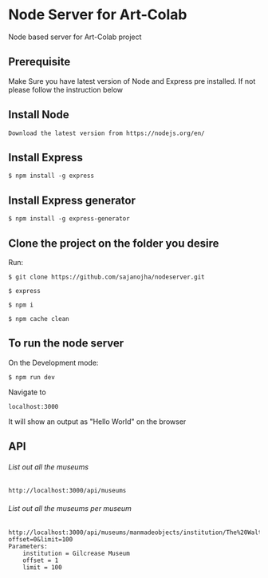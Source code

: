 # Node Server for Art-Colab
Node based server for Art-Colab project

## Prerequisite
Make Sure you have latest version of Node and Express pre installed.
If not please follow the instruction below

## Install Node
    Download the latest version from https://nodejs.org/en/
    
## Install Express
    $ npm install -g express
    
## Install Express generator
    $ npm install -g express-generator
    
    
## Clone the project on the folder you desire
Run:

    $ git clone https://github.com/sajanojha/nodeserver.git

    $ express
    
    $ npm i
    
    $ npm cache clean
    
## To run the node server
On the Development mode:

    $ npm run dev
        
    
Navigate to 
    
    localhost:3000
    
It will show an output as "Hello World" on the browser

## API

###### List out all the museums

    http://localhost:3000/api/museums
    
###### List out all the museums per museum

    http://localhost:3000/api/museums/manmadeobjects/institution/The%20Walters%20Art%20Museum?offset=0&limit=100    
    Parameters: 
        institution = Gilcrease Museum
        offset = 1
        limit = 100
    